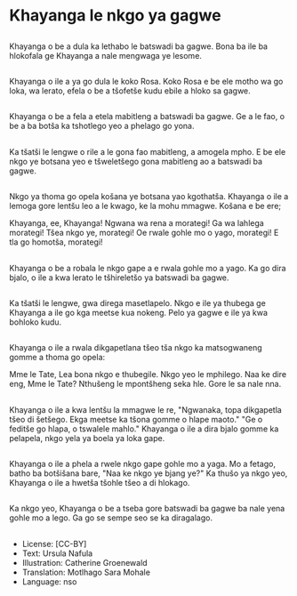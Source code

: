 # Khayanga le nkgo ya gagwe

##
Khayanga o be a dula ka lethabo le
batswadi ba gagwe.
Bona ba ile ba hlokofala ge
Khayanga a nale mengwaga ye
lesome.

##
Khayanga o ile a ya go dula le koko
Rosa.
Koko Rosa e be ele motho wa go
loka, wa lerato, efela o be a tšofetše
kudu ebile a hloko sa gagwe.

##
Khayanga o be a fela a etela
mabitleng a batswadi ba gagwe. Ge
a le fao, o be a ba botša ka
tshotlego yeo a phelago go yona.

##
Ka tšatši le lengwe o rile a le gona
fao mabitleng, a amogela mpho.
E be ele nkgo ye botsana yeo e
tšweletšego gona mabitleng ao a
batswadi ba gagwe.

##
Nkgo ya thoma go opela košana ye
botsana yao kgothatša.
Khayanga o ile a lemoga gore
lentšu leo a le kwago, ke la mohu
mmagwe.
Košana e be ere;

Khayanga, ee, Khayanga!
Ngwana wa rena a morategi!
Ga wa lahlega morategi!
Tšea nkgo ye, morategi!
Oe rwale gohle mo o yago, morategi!
E tla go homotša, morategi!

##
Khayanga o be a robala le nkgo
gape a e rwala gohle mo a yago.
Ka go dira bjalo, o ile a kwa lerato le
tšhireletšo ya batswadi ba gagwe.

##
Ka tšatši le lengwe, gwa direga
masetlapelo. Nkgo e ile ya thubega
ge Khayanga a ile go kga meetse
kua nokeng.
Pelo ya gagwe e ile ya kwa bohloko
kudu.

##
Khayanga o ile a rwala dikgapetlana
tšeo tša nkgo ka matsogwaneng
gomme a thoma go opela:

Mme le Tate,
Lea bona nkgo e thubegile.
Nkgo yeo le mphilego.
Naa ke dire eng, Mme le Tate?
Nthušeng le mpontšheng seka hle.
Gore le sa nale nna.

##
Khayanga o ile a kwa lentšu la
mmagwe le re, "Ngwanaka, topa
dikgapetla tšeo di šetšego. Ekga
meetse ka tšona gomme o hlape
maoto."
"Ge o feditše go hlapa, o tswalele
mahlo."
Khayanga o ile a dira bjalo gomme
ka pelapela, nkgo yela ya boela ya
loka gape.

##
Khayanga o ile a phela a rwele nkgo
gape gohle mo a yaga.
Mo a fetago, batho ba botšišana
bare, "Naa ke nkgo ye bjang ye?"
Ka thušo ya nkgo yeo, Khayanga o
ile a hwetša tšohle tšeo a di
hlokago.

##
Ka nkgo yeo, Khayanga o be a
tseba gore batswadi ba gagwe ba
nale yena gohle mo a lego.
Ga go se sempe seo se ka
diragalago.

##
* License: [CC-BY]
* Text: Ursula Nafula
* Illustration: Catherine Groenewald
* Translation: Motlhago Sara Mohale
* Language: nso
